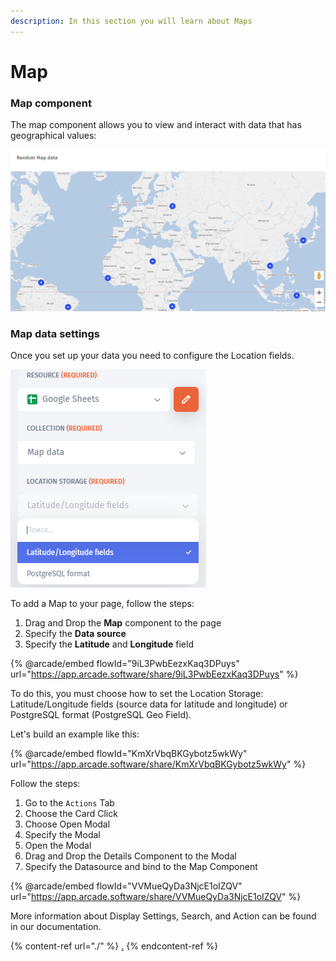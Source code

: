 ```yaml
---
description: In this section you will learn about Maps
---
```


# Map

### Map component

The map component allows you to view and interact with data that has geographical values:

![](<../../../.gitbook/assets/image (687).png>)

### Map data settings

Once you set up your data you need to configure the Location fields.

![](<../../../.gitbook/assets/image (662).png>)

To add a Map to your page, follow the steps:

1. Drag and Drop the **Map** component to the page
2. Specify the **Data source**
3. Specify the **Latitude** and **Longitude** field

{% @arcade/embed flowId="9iL3PwbEezxKaq3DPuys" url="https://app.arcade.software/share/9iL3PwbEezxKaq3DPuys" %}

To do this, you must choose how to set the Location Storage: Latitude/Longitude fields (source data for latitude and longitude) or PostgreSQL format (PostgreSQL Geo Field).

Let's build an example like this:

{% @arcade/embed flowId="KmXrVbqBKGybotz5wkWy" url="https://app.arcade.software/share/KmXrVbqBKGybotz5wkWy" %}

Follow the steps:

1. Go to the `Actions` Tab
2. Choose the Card Click
3. Choose Open Modal
4. Specify the Modal
5. Open the Modal
6. Drag and Drop the Details Component to the Modal
7. Specify the Datasource and bind to the Map Component

{% @arcade/embed flowId="VVMueQyDa3NjcE1oIZQV" url="https://app.arcade.software/share/VVMueQyDa3NjcE1oIZQV" %}

More information about Display Settings, Search, and Action can be found in our documentation.

{% content-ref url="./" %}
[.](./)
{% endcontent-ref %}
